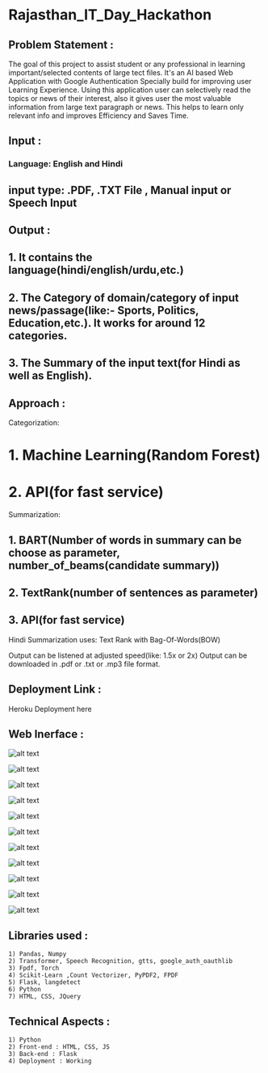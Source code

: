 # Rajasthan_IT_Day_Hackathon

## Problem Statement :
The goal of this project to assist student or any professional in learning important/selected contents of large tect files.
It's an AI based Web Application with Google Authentication Specially build for improving user Learning Experience.
Using this application user can selectively read the topics or news of their interest, also it gives user the most valuable information from large text paragraph or news.
This helps to learn only relevant info and improves Efficiency and Saves Time.

## Input : 

### Language: English and Hindi
## input type: .PDF, .TXT File , Manual input or Speech Input

## Output :
## 1. It contains the language(hindi/english/urdu,etc.) 
## 2. The Category of domain/category of input news/passage(like:- Sports, Politics, Education,etc.). It works for around 12 categories.
## 3. The Summary of the input text(for Hindi as well as English).

## Approach :
Categorization:
# 1. Machine Learning(Random Forest)
# 2. API(for fast service)

Summarization:
## 1. BART(Number of words in summary can be choose as parameter, number_of_beams(candidate summary))
## 2. TextRank(number of sentences as parameter)
## 3. API(for fast service)

Hindi Summarization uses:
Text Rank with Bag-Of-Words(BOW)

Output can be listened at adjusted speed(like: 1.5x or 2x)
Output can be downloaded in .pdf or .txt or .mp3 file format.


## Deployment Link :
Heroku Deployment here



## Web Inerface :

![alt text](https://github.com/danishcyber-star/Rajasthan_IT_Day_Hackathon/blob/master/images/login.png)

![alt text](https://github.com/danishcyber-star/Rajasthan_IT_Day_Hackathon/blob/master/images/google_auth.png)

![alt text](https://github.com/danishcyber-star/Rajasthan_IT_Day_Hackathon/blob/master/images/header.png)

![alt text](https://github.com/danishcyber-star/Rajasthan_IT_Day_Hackathon/blob/master/images/input_pdf_txt.png)

![alt text](https://github.com/danishcyber-star/Rajasthan_IT_Day_Hackathon/blob/master/images/input_text.png)

![alt text](https://github.com/danishcyber-star/Rajasthan_IT_Day_Hackathon/blob/master/images/parameters.png)

![alt text](https://github.com/danishcyber-star/Rajasthan_IT_Day_Hackathon/blob/master/images/summary_sample.png)

![alt text](https://github.com/danishcyber-star/Rajasthan_IT_Day_Hackathon/blob/master/images/Listen_audio.png)


![alt text](https://github.com/danishcyber-star/Rajasthan_IT_Day_Hackathon/blob/master/images/pdf_splitter_home.png)

![alt text](https://github.com/danishcyber-star/Rajasthan_IT_Day_Hackathon/blob/master/images/pdf_splitter_successful_upload.png)

![alt text](https://github.com/danishcyber-star/Rajasthan_IT_Day_Hackathon/blob/master/images/pdf_splitter_download_extracted_file.png)




## Libraries used :
    1) Pandas, Numpy
    2) Transformer, Speech Recognition, gtts, google_auth_oauthlib
    3) Fpdf, Torch
    4) Scikit-Learn ,Count Vectorizer, PyPDF2, FPDF
    5) Flask, langdetect
    6) Python
    7) HTML, CSS, JQuery


## Technical Aspects :
    1) Python 
    2) Front-end : HTML, CSS, JS
    3) Back-end : Flask
    4) Deployment : Working
